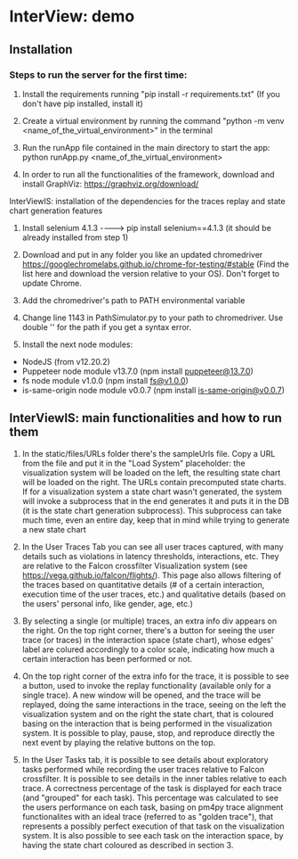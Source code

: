 # InterView: demo


## Installation

### Steps to run the server for the first time:

1) Install the requirements running "pip install -r requirements.txt" (If you don't have pip installed, install it)

2) Create a virtual environment by running the command "python -m venv <name_of_the_virtual_environment>" in the terminal

3) Run the runApp file contained in the main directory to start the app: python runApp.py <name_of_the_virtual_environment>

4) In order to run all the functionalities of the framework, download and install GraphViz: https://graphviz.org/download/

InterViewIS: installation of the dependencies for the traces replay and state chart generation features

1) Install selenium 4.1.3 ----> pip install selenium==4.1.3 (it should be already installed from step 1)

2) Download and put in any folder you like an updated chromedriver https://googlechromelabs.github.io/chrome-for-testing/#stable (Find the list here and download the version relative to your OS). Don't forget to update Chrome.

3) Add the chromedriver's path to PATH environmental variable

4) Change line 1143 in PathSimulator.py to your path to chromedriver. Use double '\' for the path if you get a syntax error.

5) Install the next node modules:

- NodeJS (from v12.20.2)
- Puppeteer node module v13.7.0 (npm install puppeteer@13.7.0)
- fs node module v1.0.0 (npm install fs@v1.0.0)
- is-same-origin node module v0.0.7 (npm install is-same-origin@v0.0.7)

## InterViewIS: main functionalities and how to run them

1) In the static/files/URLs folder there's the sampleUrls file. Copy a URL from the file and put it in the "Load System" placeholder: the visualization system will be loaded on the left, the resulting state chart will be loaded on the right. The URLs contain precomputed state charts. If for a visualization system a state chart wasn't generated, the system will invoke a subprocess that in the end generates it and puts it in the DB (it is the state chart generation subprocess). This subprocess can take much time, even an entire day, keep that in mind while trying to generate a new state chart

2) In the User Traces Tab you can see all user traces captured, with many details such as violations in latency thresholds, interactions, etc. They are relative to the Falcon crossfilter Visualization system (see https://vega.github.io/falcon/flights/). This page also allows filtering of the traces based on quantitative details (# of a certain interaction, execution time of the user traces, etc.) and qualitative details (based on the users' personal info, like gender, age, etc.)

3) By selecting a single (or multiple) traces, an extra info div appears on the right. On the top right corner, there's a button for seeing the user trace (or traces) in the interaction space (state chart), whose edges' label are colured accordingly to a color scale, indicating how much a certain interaction has been performed or not. 

4) On the top right corner of the extra info for the trace, it is possible to see a button, used to invoke the replay functionality (available only for a single trace). A new window will be opened, and the trace will be replayed, doing the same interactions in the trace, seeing on the left the visualization system and on the right the state chart, that is coloured basing on the interaction that is being performed in the visualization system. It is possible to play, pause, stop, and reproduce directly the next event by playing the relative buttons on the top.

5) In the User Tasks tab, it is possible to see details about exploratory tasks performed while recording the user traces relative to Falcon crossfilter. It is possible to see details in the inner tables relative to each trace. A correctness percentage of the task is displayed for each trace (and "grouped" for each task). This percentage was calculated to see the users performance on each task, basing on pm4py trace alignment functionalites with an ideal trace (referred to as "golden trace"), that represents a possibly perfect execution of that task on the visualization system. It is also possible to see each task on the interaction space, by having the  state chart coloured as described in section 3.







